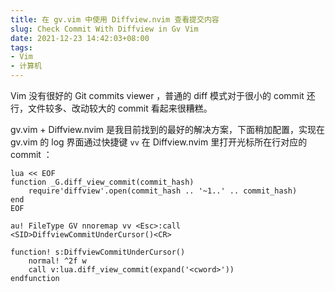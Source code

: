 ```yaml
---
title: 在 gv.vim 中使用 Diffview.nvim 查看提交内容
slug: Check Commit With Diffview in Gv Vim
date: 2021-12-23 14:42:03+08:00
tags:
- Vim
- 计算机
---
```

Vim 没有很好的 Git commits viewer ，普通的 diff 模式对于很小的 commit 还行，文件较多、改动较大的 commit 看起来很糟糕。

gv.vim + Diffview.nvim 是我目前找到的最好的解决方案，下面稍加配置，实现在 gv.vim 的 log 界面通过快捷键 `vv` 在 Diffview.nvim 里打开光标所在行对应的 commit ：

```vim
lua << EOF
function _G.diff_view_commit(commit_hash)
    require'diffview'.open(commit_hash .. '~1..' .. commit_hash)
end
EOF

au! FileType GV nnoremap vv <Esc>:call <SID>DiffviewCommitUnderCursor()<CR>

function! s:DiffviewCommitUnderCursor()
    normal! ^2f w
    call v:lua.diff_view_commit(expand('<cword>'))
endfunction
```
